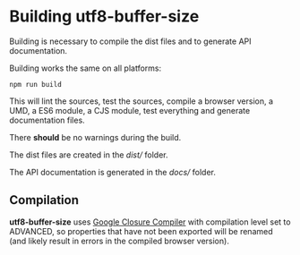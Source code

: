 # Building utf8-buffer-size

Building is necessary to compile the dist files and to generate API documentation.

Building works the same on all platforms:
```
npm run build
```
This will lint the sources, test the sources, compile a browser version, a UMD, a ES6 module, a CJS module, test everything and generate documentation files.

There **should** be no warnings during the build.

The dist files are created in the *dist/* folder.

The API documentation is generated in the *docs/* folder.

## Compilation
**utf8-buffer-size** uses [Google Closure Compiler](https://github.com/google/closure-compiler-js) with compilation level set to ADVANCED, so properties that have not been exported will be renamed (and likely result in errors in the compiled browser version).
